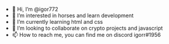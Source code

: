 - 👋 Hi, I’m @igor772
- 👀 I’m interested in horses and learn development
- 🌱 I’m currently learning html and css
- 💞️ I’m looking to collaborate on crypto projects and javascript
- 📫 How to reach me, you can find me on discord igorr#1956

<!---
igor772/igor772 is a ✨ special ✨ repository because its `README.md` (this file) appears on your GitHub profile.
You can click the Preview link to take a look at your changes.
--->
